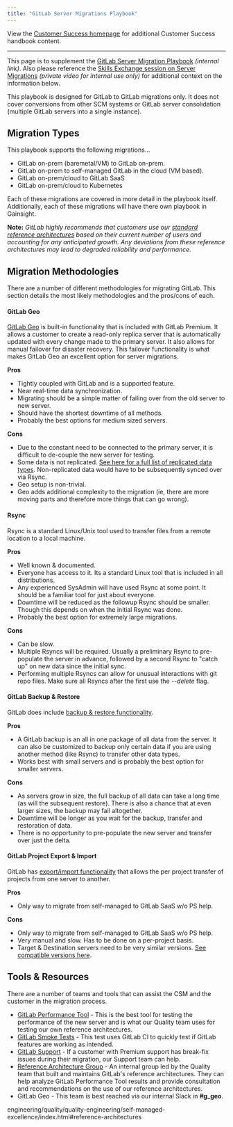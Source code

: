 ```yaml
---
title: "GitLab Server Migrations Playbook"
---
```


View the [Customer Success homepage](https://about.gitlab.com/handbook/customer-success/) for additional Customer Success handbook content.

---

This page is to supplement the [GitLab Server Migration Playbook](https://docs.google.com/spreadsheets/d/1cP6czE6zZ9EWT5HGOF2MGP2repiV0GI8a8V2i9iK9vM/edit#gid=0) *(internal link)*. Also please reference the [Skills Exchange session on Server Migrations](https://youtu.be/DUPsiUHnfZI) *(private video for internal use only)* for additional context on the information below.

This playbook is designed for GitLab to GitLab migrations only.
It does not cover conversions from other SCM systems or GitLab server consolidation (multiple GitLab servers into a single instance).

## Migration Types

This playbook supports the following migrations...
- GitLab on-prem (baremetal/VM) to GitLab on-prem.
- GitLab on-prem to self-managed GitLab in the cloud (VM based).
- GitLab on-prem/cloud to GitLab SaaS
- GitLab on-prem/cloud to Kubernetes

Each of these migrations are covered in more detail in the playbook itself.
Additionally, each of these migrations will have there own playbook in Gainsight.

**Note:** *GitLab highly recommends that customers use our [standard reference architectures](https://docs.gitlab.com/ee/administration/reference_architectures/) based on their current number of users and accounting for any anticipated growth. Any deviations from these reference architectures may lead to degraded reliability and performance.*

## Migration Methodologies

There are a number of different methodologies for migrating GitLab. This section details the most likely methodologies and the pros/cons of each.

#### GitLab Geo

[GitLab Geo](https://about.gitlab.com/solutions/geo/) is built-in functionality that is included with GitLab Premium. It allows a customer to create a read-only replica server that is automatically updated with every change made to the primary server. It also allows for manual failover for disaster recovery. This failover functionality is what makes GitLab Geo an excellent option for server migrations.

**Pros**
- Tightly coupled with GitLab and is a supported feature.
- Near real-time data synchronization.
- Migrating should be a simple matter of failing over from the old server to new server.
- Should have the shortest downtime of all methods.
- Probably the best options for medium sized servers.

**Cons**
- Due to the constant need to be connected to the primary server, it is difficult to de-couple the new server for testing.
- Some data is not replicated. [See here for a full list of replicated data types](https://docs.gitlab.com/ee/administration/geo/replication/datatypes.html). Non-replicated data would have to be subsequently synced over via Rsync.
- Geo setup is non-trivial.
- Geo adds additional complexity to the migration (ie, there are more moving parts and therefore more things that can go wrong).

#### Rsync

Rsync is a standard Linux/Unix tool used to transfer files from a remote location to a local machine.

**Pros**
- Well known & documented.
- Everyone has access to it. Its a standard Linux tool that is included in all distributions.
- Any experienced SysAdmin will have used Rsync at some point. It should be a familiar tool for just about everyone.
- Downtime will be reduced as the followup Rsync should be smaller. Though this depends on when the initial Rsync was done.
- Probably the best option for extremely large migrations.

**Cons**
- Can be slow.
- Multiple Rsyncs will be required. Usually a preliminary Rsync to pre-populate the server in advance, followed by a second Rsync to "catch up" on new data since the initial sync.
- Performing multiple Rsyncs can allow for unusual interactions with git repo files. Make sure all Rsyncs after the first use the *--delete* flag.

#### GitLab Backup & Restore

GitLab does include [backup & restore functionality](https://docs.gitlab.com/ee/raketasks/backup_restore.html).

**Pros**
- A GitLab backup is an all in one package of all data from the server. It can also be customized to backup only certain data if you are using another method (like Rsync) to transfer other data types.
- Works best with small servers and is probably the best option for smaller servers.

**Cons**
- As servers grow in size, the full backup of all data can take a long time (as will the subsequent restore). There is also a chance that at even larger sizes, the backup may fail altogether.
- Downtime will be longer as you wait for the backup, transfer and restoration of data.
- There is no opportunity to pre-populate the new server and transfer over just the delta.

#### GitLab Project Export & Import

GitLab has [export/import functionality](https://docs.gitlab.com/ee/user/project/settings/import_export.html) that allows the per project transfer of projects from one server to another.

**Pros**
- Only way to migrate from self-managed to GitLab SaaS w/o PS help.

**Cons**
- Only way to migrate from self-managed to GitLab SaaS w/o PS help.
- Very manual and slow. Has to be done on a per-project basis.
- Target & Destination servers need to be very similar versions. [See compatible versions here](https://docs.gitlab.com/ee/user/project/settings/import_export.html#version-history).

## Tools & Resources

There are a number of teams and tools that can assist the CSM and the customer in the migration process.

- [GitLab Performance Tool](https://gitlab.com/gitlab-org/quality/performance) - This is the best tool for testing the performance of the new server and is what our Quality team uses for testing our own reference architectures.
- [GitLab Smoke Tests](https://gitlab.com/gitlab-com/support/toolbox/gitlab-smoke-tests) - This test uses GitLab CI to quickly test if GitLab features are working as intended.
- [GitLab Support](https://gitlab.com/gitlab-com/support/support-team-meta) - If a customer with Premium support has break-fix issues during their migration, our Support team can help.
- [Reference Architecture Group](https://about.gitlab.com/handbook/engineering/quality/quality-engineering/self-managed-excellence/#reference-architectures) - An internal group led by the Quality team that built and maintains GitLab's reference architectures. They can help analyze GitLab Performance Tool results and provide consultation and recommendations on the use of our reference architectures.
- GitLab Geo - This team is best reached via our internal Slack in **#g_geo**.

engineering/quality/quality-engineering/self-managed-excellence/index.html#reference-architectures
